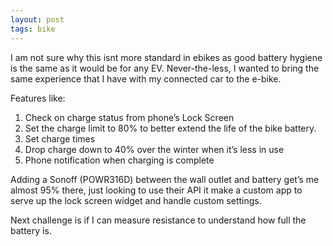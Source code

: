 ```yaml
---
layout: post
tags: bike
---
```


I am not sure why this isnt more standard in ebikes as good battery hygiene is the same as it would be for any EV. Never-the-less, I wanted to bring the same experience that I have with my connected car to the e-bike.

Features like:
 1. Check on charge status from phone’s Lock Screen
 2. Set the charge limit to 80% to better extend the life of the bike battery.
 3. Set charge times
 4. Drop charge down to 40% over the winter when it’s less in use
 5. Phone notification when charging is complete

Adding a Sonoff (POWR316D) between the  wall outlet and battery get’s me almost 95% there, just looking to use their API it make a custom app to serve up the lock screen widget and handle custom settings.

Next challenge is if I can measure resistance to understand how full the battery is. 
